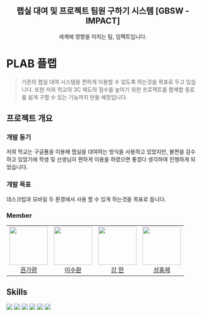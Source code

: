 <div align="center">
  
  ## 랩실 대여 및 프로젝트 팀원 구하기 시스템 [GBSW - IMPACT]
  세계에 영향을 미치는 팀, 임팩트입니다.
  
</div>

# PLAB 플랩
> 기존의 랩실 대여 시스템을 편하게 이용할 수 있도록 하는것을 목표로 두고 있습니다.
> 또한 저희 학교의 3C 제도의 점수를 높이기 위한 프로젝트를 함께할 동료를 쉽게 구할 수 있는 기능까지 만들 예정입니다.

## 프로젝트 개요

### 개발 동기
저희 학교는 구글폼을 이용해 랩실을 대여하는 방식을 사용하고 있었지만, 불편을 감수하고 있었기에 학생 및 선생님이 편하게 이용을 하였으면 좋겠다 생각하여 진행하게 되었습니다.

### 개발 목표
데스크탑과 모바일 두 환경에서 사용 할 수 있게 하는것을 목표로 둡니다.

### Member
<table>
  <tr>
    <td align="center">
      <a href="https://github.com/KwonGaryeong">
        <img src="https://avatars.githubusercontent.com/KwonGaryeong" width="100px" height="100px" />
        <br />
        권가령
      </a>
    </td>
    <td align="center">
      <a href="https://github.com/Suhwan623">
        <img src="https://avatars.githubusercontent.com/Suhwan623" width="100px" height="100px" />
        <br />
        이수환
      </a>
    </td>
     <td align="center">
      <a href="https://github.com/L4VEN">
        <img src="https://avatars.githubusercontent.com/L4VEN" width="100px" height="100px" />
        <br />
        강 한
      </a>
     </td>
      <td align="center">
      <a href="https://github.com/806gw">
        <img src="https://avatars.githubusercontent.com/806gw" width="100px" height="100px" />
        <br />
        성홍제
      </a>
      </td>
  </tr>
</table>

## Skills
<a href=""><img src="https://img.shields.io/badge/React-61DAFB?style=for-the-badge&logo=React&logoColor=white"/></a>
<a href=""><img src="https://img.shields.io/badge/figma-F24E1E?style=for-the-badge&logo=figma&logoColor=white"/></a>
<a href="https://nodejs.org/en/"><img src="https://img.shields.io/badge/Node.js-339933?style=for-the-badge&logo=Node.js&logoColor=white"/></a>
<a href="https://www.typescriptlang.org/"><img src="https://img.shields.io/badge/TypeScript-3178C6?style=for-the-badge&logo=TypeScript&logoColor=white"/></a>
<a href="https://nestjs.com/"><img src="https://img.shields.io/badge/NestJS-E0234E?style=for-the-badge&logo=NestJS&logoColor=white"/></a>
<a href="https://www.mysql.com/"><img src="https://img.shields.io/badge/MySql-4479A1?style=for-the-badge&logo=MySql&logoColor=white"/></a>
     
